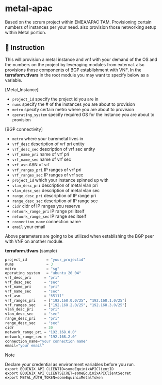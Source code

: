# metal-apac

Based on the scrum project within EMEA/APAC TAM.   Provisioning certain numbers of instances per your need.   also provision those networking setup within Metal portion.

## :watermelon: Instruction

This will provision a metal instance and vnf with your demand of the OS and the numbers on the project by leveraging modules from external. also provisions those components of BGP establishment with VNF.
In the **terraform.tfvars** in the root module you may want to specify below as a variable.

[Metal_Instance]
- `project_id`       specify the project id you are in
- `nums`             specify the # of the instances you are about to provision
- `metro`            specify certain metro where you are about to provision
- `operating_system` specify required OS for the instance you are about to provision

[BGP connectivity]
- `metro` where your baremetal lives in
- `vrf_desc` description of vrf pri entity
- `vrf_desc_sec` description of vrf sec entity 
- `vrf_name_pri` name of vrf pri
- `vrf_name_sec` name of vrf sec
- `vrf_asn` ASN of vrf
- `vrf_ranges_pri` IP ranges of vrf pri
- `vrf_ranges_sec` IP ranges of vrf sec
- `project_id` which your instance spinned up with
- `vlan_desc_pri` description of metal vlan pri
- `vlan_desc_sec` description of metal vlan sec
- `range_desc_pri` description of IP range pri
- `range_desc_sec` description of IP range sec
- `cidr` cidr of IP ranges you reserve
- `network_range_pri` IP range pri itself
- `network_range_sec` IP range sec itself
- `connection_name` connection name
- `email` your email

Above parameters are going to be utilized when establishing the BGP peer with VNF on another module.

**terraform.tfvars** (sample)
```terraform
project_id         = "your_projectid"
nums               = 3
metro              = "sg"
operating_system   = "ubuntu_20_04"
vrf_desc_pri      = "pri"
vrf_desc_sec      = "sec"
vrf_name_pri      = "pri"
vrf_name_sec      = "sec"
vrf_asn           = "65111"
vrf_ranges_pri    = ["192.168.0.0/25", "192.168.1.0/25"]
vrf_ranges_sec    = ["192.168.2.0/25", "192.168.3.0/25"]
vlan_desc_pri     = "pri"
vlan_desc_sec     = "sec"
range_desc_pri    = "pri"
range_desc_sec    = "sec"
cidr              = 30
network_range_pri = "192.168.0.0"
network_range_sec = "192.168.2.0"
connection_name="your connection name"
email="your email"
```  


>[!note]
>Declare your credential as environment variables before you run.  
>`export EQUINIX_API_CLIENTID=someEquinixAPIClientID`  
>`export EQUINIX_API_CLIENTSECRET=someEquinixAPIClientSecret`  
>`export METAL_AUTH_TOKEN=someEquinixMetalToken`
